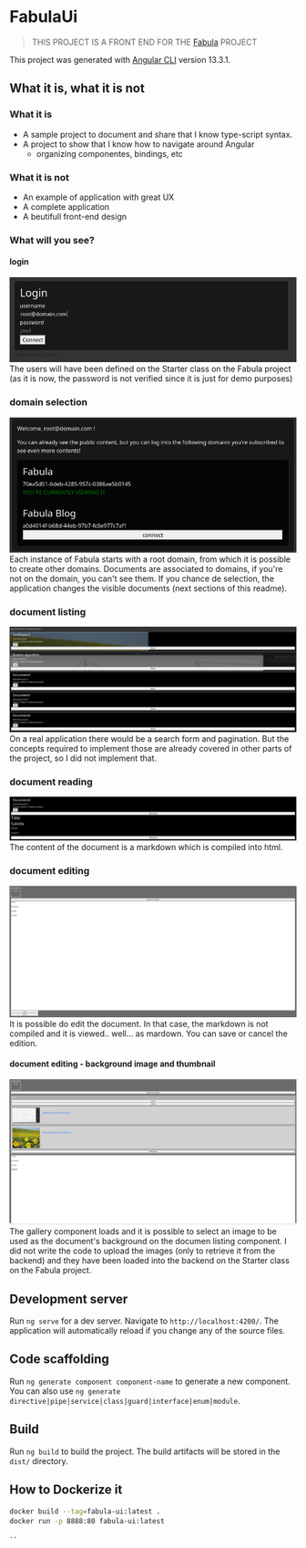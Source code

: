 # FabulaUi

> THIS PROJECT IS A FRONT END FOR THE [Fabula](https://github.com/CaioSteinDAgostini/fabula) PROJECT

This project was generated with [Angular CLI](https://github.com/angular/angular-cli) version 13.3.1.

## What it is, what it is not

### What it is

- A sample project to document and share that I know type-script syntax.
- A project to show that I know how to navigate around Angular
  - organizing componentes, bindings, etc
 
### What it is not

- An example of application with great UX
- A complete application
- A beutifull front-end design

### What will you see?

#### login
![login](./login1.png)
The users will have been defined on the Starter class on the Fabula project (as it is now, the password is not verified since it is just for demo purposes)

### domain selection
![domains](./login-domain.png)
Each instance of Fabula starts with a root domain, from which it is possible to create other domains. Documents are associated to domains, if you're not on the domain, you can't see them.
If you chance de selection, the application changes the visible documents (next sections of this readme).

### document listing
![docs](./listDocuments.png)
On a real application there would be a search form and pagination. But the concepts required to implement those are already covered in other parts of the project, so I did not implement that.

### document reading
![reading](./readDocument.png)
The content of the document is a markdown which is compiled into html.

### document editing
![editing](./editDocument.png)
It is possible do edit the document. In that case, the markdown is not compiled and it is viewed.. well... as mardown. You can save or cancel the edition.

#### document editing - background image and thumbnail
![editing-gallery](./editDocument-gallery.png)
The gallery component loads and it is possible to select an image to be used as the document's background on the documen listing component.
I did not write the code to upload the images (only to retrieve it from the backend) and they have been loaded into the backend on the Starter class on the Fabula project.

## Development server

Run `ng serve` for a dev server. Navigate to `http://localhost:4200/`. The application will automatically reload if you change any of the source files.

## Code scaffolding

Run `ng generate component component-name` to generate a new component. You can also use `ng generate directive|pipe|service|class|guard|interface|enum|module`.

## Build

Run `ng build` to build the project. The build artifacts will be stored in the `dist/` directory.

## How to Dockerize it

```bash
docker build --tag=fabula-ui:latest .
docker run -p 8888:80 fabula-ui:latest

``
